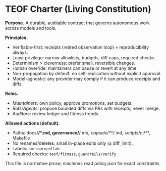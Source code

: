 # TEOF Charter (Living Constitution)

**Purpose.** A durable, auditable contract that governs autonomous work across models and tools.

**Principles.**
- Verifiable-first: receipts (retired observation loop) + reproducibility always.
- Least privilege: narrow allowlists, budgets, diff caps, required checks.
- Determinism > cleverness: prefer small, reversible changes.
- Human override: maintainers can pause or revert at any time.
- Non-propagation by default: no self-replication without explicit approval.
- Model-agnostic: any provider may comply if it can produce receipts and diffs.

**Roles.**
- *Maintainers:* own policy, approve promotions, set budgets.
- *Bots/Agents:* propose bounded diffs via PRs with receipts; never merge.
- *Auditors:* review ledger and fitness trends.

**Allowed actions (default).**
- Paths: docs/**/*.md, governance/**/*.md, capsule/**/*.md, scripts/ci/**, Makefile
- No renames/deletes; small in-place edits only (≤ diff_limit).
- Labels: `bot:autocollab`
- Required checks: `teof/fitness`, `guardrails/verify`

This file is normative prose; machines read policy.json for exact constraints.
